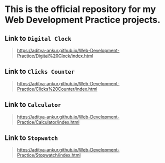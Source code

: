 # This is the official repository for my Web Development Practice projects.

## Link to `Digital Clock`
> https://aditya-ankur.github.io/Web-Development-Practice/Digital%20Clock/index.html

## Link to `Clicks Counter`
> https://aditya-ankur.github.io/Web-Development-Practice/Clicks%20Counter/index.html

## Link to `Calculator`
> https://aditya-ankur.github.io/Web-Development-Practice/Calculator/index.html

## Link to `Stopwatch`
> https://aditya-ankur.github.io/Web-Development-Practice/Stopwatch/index.html
